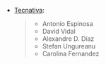 - [Tecnativa](https://www.tecnativa.com):

  > - Antonio Espinosa
  > - David Vidal
  > - Alexandre D. Díaz
  > - Stefan Ungureanu
  > - Carolina Fernandez
